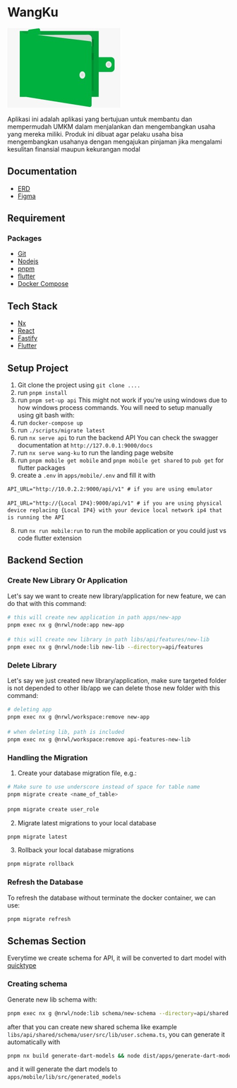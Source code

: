 # WangKu

![Preview](/docs/logo.jpeg)

Aplikasi ini adalah aplikasi yang bertujuan untuk membantu dan mempermudah UMKM dalam menjalankan dan mengembangkan usaha yang mereka miliki. Produk ini dibuat agar pelaku usaha bisa mengembangkan usahanya dengan mengajukan pinjaman jika mengalami kesulitan finansial maupun kekurangan modal

## Documentation

- [ERD](https://dbdocs.io/excalios/WangKu?view=relationships)
- [Figma](https://www.figma.com/file/Q214mmmVj7PisjIyodltR0/Kampus-Ayam---WangKu?type=design&node-id=6%3A2124&mode=design&t=2HxYzRBAZ4KxIHSI-1)

## Requirement

### Packages

- [Git](https://git-scm.com/)
- [Nodejs](https://nodejs.org/en)
- [pnpm](https://pnpm.io/)
- [flutter](https://docs.flutter.dev/get-started/install)
- [Docker Compose](https://docs.docker.com/compose/)

## Tech Stack

- [Nx](https://nx.dev/)
- [React](https://react.dev/)
- [Fastify](https://www.fastify.io/)
- [Flutter](https://flutter.dev/)

## Setup Project

1. Git clone the project using `git clone ....`
2. run `pnpm install`
3. run `pnpm set-up api`
   This might not work if you're using windows due to how windows process commands. You will need to setup manually using git bash with:
4. run `docker-compose up`
5. run `./scripts/migrate latest`
6. run `nx serve api` to run the backend API
   You can check the swagger documentation at `http://127.0.0.1:9000/docs`
7. run `nx serve wang-ku` to run the landing page website
8. run `pnpm mobile get mobile` and `pnpm mobile get shared` to `pub get` for flutter packages
9. create a `.env` in `apps/mobile/.env` and fill it with

```.env
API_URL="http://10.0.2.2:9000/api/v1" # if you are using emulator

API_URL="http://{Local IP4}:9000/api/v1" # if you are using physical device replacing {Local IP4} with your device local network ip4 that is running the API
```

8. run `nx run mobile:run` to run the mobile application or you could just vs code flutter extension

## Backend Section

### Create New Library Or Application

Let's say we want to create new library/application for new feature, we can do that with this command:

```sh
# this will create new application in path apps/new-app
pnpm exec nx g @nrwl/node:app new-app

# this will create new library in path libs/api/features/new-lib
pnpm exec nx g @nrwl/node:lib new-lib --directory=api/features
```

### Delete Library

Let's say we just created new library/application, make sure targeted folder is not depended to other lib/app
we can delete those new folder with this command:

```sh
# deleting app
pnpm exec nx g @nrwl/workspace:remove new-app

# when deleting lib, path is included
pnpm exec nx g @nrwl/workspace:remove api-features-new-lib
```

### Handling the Migration

1. Create your database migration file, e.g.:

```sh
# Make sure to use underscore instead of space for table name
pnpm migrate create <name_of_table>

pnpm migrate create user_role
```

2. Migrate latest migrations to your local database

```sh
pnpm migrate latest
```

3. Rollback your local database migrations

```sh
pnpm migrate rollback
```

### Refresh the Database

To refresh the database without terminate the docker container, we can use:

```sh
pnpm migrate refresh
```

## Schemas Section

Everytime we create schema for API, it will be converted to dart model with [quicktype](https://quicktype.io/)

### Creating schema

Generate new lib schema with:

```sh
pnpm exec nx g @nrwl/node:lib schema/new-schema --directory=api/shared
```

after that you can create new shared schema like example `libs/api/shared/schema/user/src/lib/user.schema.ts`, you can generate it automatically with

```sh
pnpm nx build generate-dart-models && node dist/apps/generate-dart-models/main.js
```

and it will generate the dart models to `apps/mobile/lib/src/generated_models`
